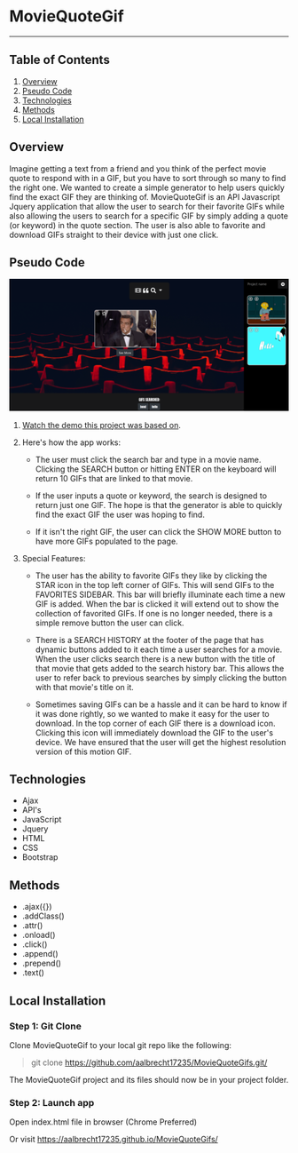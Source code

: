 # MovieQuoteGif
----------
## Table of Contents 
1. [Overview](#overview)
2. [Pseudo Code](#pseudocode)
3. [Technologies](#technologies)
4. [Methods](#methods)
5. [Local Installation](#installation)


<a name="overview"></a>
## Overview 
Imagine getting a text from a friend and you think of the perfect movie quote to respond with in a GIF, but you have to sort through so many to find the right one. We wanted to create a simple generator to help users quickly find the exact GIF they are thinking of.
MovieQuoteGif is an API Javascript Jquery application that allow the user to search for their favorite GIFs while also allowing the users to search for a specific GIF by simply adding a quote (or keyword) in the quote section. The user is also able to favorite and download GIFs straight to their device with just one click.

<a name="pseudocode"></a>
## Pseudo Code 

![MovieQuoteGif](/assets/images/moviequotegifs.png)

1. [Watch the demo this project was based on](https://youtu.be/BqreERTLjgQ).

<!-- Add pseudocode below you can use the trello cards to add the points we discussed -->

2. Here's how the app works:

   * The user must click the search bar and type in a movie name. Clicking the SEARCH button or hitting ENTER on the keyboard will return 10 GIFs that are linked to that movie.

   * If the user inputs a quote or keyword, the search is designed to return just one GIF. The hope is that the generator is able to      quickly find the exact GIF the user was hoping to find.

   * If it isn't the right GIF, the user can click the SHOW MORE button to have more GIFs populated to the page. 

3. Special Features:

   * The user has the ability to favorite GIFs they like by clicking the STAR icon in the top left corner of GIFs. This will send GIFs to the FAVORITES SIDEBAR. This bar will briefly illuminate each time a new GIF is added. When the bar is clicked it will extend out to show the collection of favorited GIFs. If one is no longer needed, there is a simple remove button the user can click.

   * There is a SEARCH HISTORY at the footer of the page that has dynamic buttons added to it each time a user searches for a movie. When the user clicks search there is a new button with the title of that movie that gets added to the search history bar. This allows the user to refer back to previous searches by simply clicking the button with that movie's title on it.

   * Sometimes saving GIFs can be a hassle and it can be hard to know if it was done rightly, so we wanted to make it easy for the user to download. In the top corner of each GIF there is a download icon. Clicking this icon will immediately download the GIF to the user's device. We have ensured that the user will get the highest resolution version of this motion GIF. 


<a name="technologies"></a>
## Technologies

 - Ajax
 - API's
 - JavaScript
 - Jquery
 - HTML
 - CSS
 - Bootstrap 

<a name="methods"></a>
## Methods

 - .ajax({})
 - .addClass()
 - .attr()
 - .onload() 
 - .click()
 - .append()
 - .prepend()
 - .text()

<a name="installation"></a>
## Local Installation

### Step 1: Git Clone

Clone MovieQuoteGif to your local git repo like the following:

> git clone https://github.com/aalbrecht17235/MovieQuoteGifs.git/

The MovieQuoteGif project and its files should now be in your project folder.

### Step 2: Launch app 

Open index.html file in browser (Chrome Preferred)

Or visit https://aalbrecht17235.github.io/MovieQuoteGifs/


